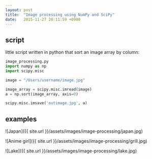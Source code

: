 ```yaml
---
layout: post
title:  "Image processing using NumPy and SciPy"
date:   2015-11-27 20:11:59 +0900
---
```

## script

little script written in python that sort an image array by column:

```python
image_processing.py
import numpy as np
import scipy.misc

image = "/Users/username/image.jpg"

image_array = scipy.misc.imread(image)
a = np.sort(image_array, axis=0)

scipy.misc.imsave('outimage.jpg', a)
```

## examples

![Japan]({{ site.url }}/assets/images/image-processing/japan.jpg)

![Anime girl]({{ site.url }}/assets/images/image-processing/grill.jpg)

![Lake]({{ site.url }}/assets/images/image-processing/lake.jpg)
